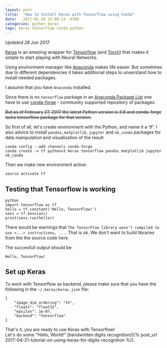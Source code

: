 ```yaml
---
layout: post
title:  "How to Install Keras with Tensorflow using Conda"
date:   2017-02-28 15:00:14 -0700
categories: python keras
tags: keras tensorflow conda python
---
```


*Updated 28 Jun 2017.*

[Keras][keras] is an amazing wrapper for [Tensorflow][tensorflow]
(and [Torch][torch]) that makes it simple to start playing with Neural Networks.

Using environment manager like [Anaconda][anaconda] makes life easier.
But sometimes due to different dependencies it takes additional steps to unserstand
how to install needed packages.

I assume that you have `Anaconda` installed.

Since there is no `tensorflow` package in an [Anaconda Package List][anaconda-package-list]
one have to use [conda-forge][conda-forge] - community supported repository of packages.

~~But as of February 27, 2017 the latest Python version is 3.6 and conda-forge lacks tensorflow
package for that version.~~

So first of all, let's create environment with the Python, and name it a 'tf'. 
I also advice to install `pandas`, `matplotlib`, `jupyter` and `nb_conda`
packages for data manipulation and visualization of the result.

```
conda config --add channels conda-forge
conda create -n tf python=3 keras tensorflow pandas matplotlib jupyter nb_conda
```

Then we make new environment active:

```
source activate tf
```

## Testing that Tensorflow is working 

```
python
import tensorflow as tf
hello = tf.constant('Hello, TensorFlow!')
sess = tf.Session()
print(sess.run(hello))
```

There would be warnings that `The TensorFlow library wasn't compiled to use <...> instructions, ...`.
That is ok. We don't want to build libraries from the the source code here.

The succesfull output should be:
```
Hello, TensorFlow!
```

## Set up Keras

To work with Tensorflow as backend, please make sure that you have the following in the `~/.keras/keras.json` file:

```
{
    "image_dim_ordering": "th",
    "floatx": "float32",
    "epsilon": 1e-07,
    "backend": "tensorflow"
}
```

That's it, you are ready to use Keras with Tensorflow!  
Let's do some "Hello, World!" [handwritten digits recognition]({% post_url 2017-04-21-tutorial-on-using-keras-for-digits-recognition %}).

[jekyll-docs]: https://jekyllrb.com/docs/home
[jekyll-gh]:   https://github.com/jekyll/jekyll
[jekyll-talk]: https://talk.jekyllrb.com/
[anaconda]: https://docs.continuum.io/anaconda/
[anaconda-package-list]: https://docs.continuum.io/anaconda/pkg-docs.html
[conda-forge]: https://conda-forge.github.io
[keras]: https://github.com/fchollet/keras
[tensorflow]: https://www.tensorflow.org
[torch]: http://torch.ch